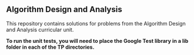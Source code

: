 ## Algorithm Design and Analysis
This repository contains solutions for problems from the Algorithm Design and Analysis curricular unit.

**To run the unit tests, you will need to place the Google Test library in a lib folder in each of the TP directories.**
